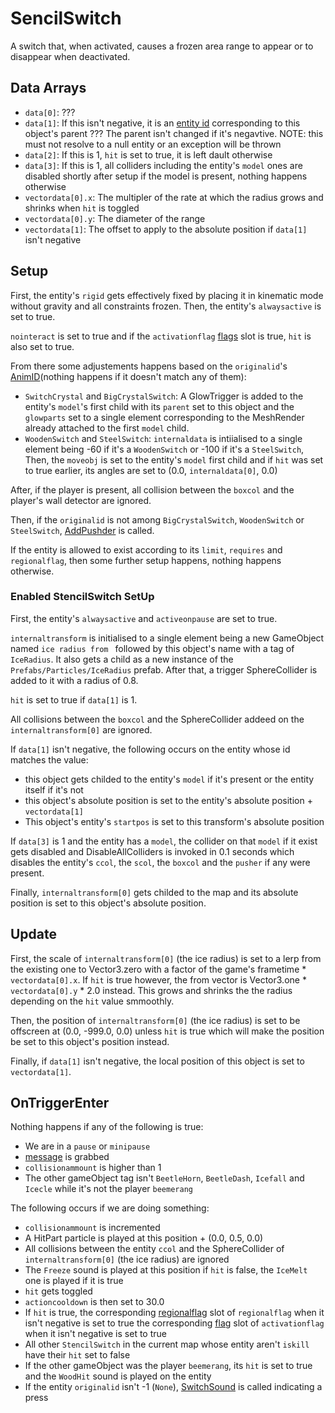 # SencilSwitch
A switch that, when activated, causes a frozen area range to appear or to disappear when deactivated.

## Data Arrays
- `data[0]`: ???
- `data[1]`: If this isn't negative, it is an [entity id](../../../SetText/Common%20commands%20id%20schemes/Entity%20id.md) corresponding to this object's parent ??? The parent isn't changed if it's negavtive. NOTE: this must not resolve to a null entity or an exception will be thrown
- `data[2]`: If this is 1, `hit` is set to true, it is left dault otherwise
- `data[3]`: If this is 1, all colliders including the entity's `model` ones are disabled shortly after setup if the model is present, nothing happens otherwise
- `vectordata[0].x`: The multipler of the rate at which the radius grows and shrinks when `hit` is toggled
- `vectordata[0].y`: The diameter of the range
- `vectordata[1]`: The offset to apply to the absolute position if `data[1]` isn't negative

## Setup
First, the entity's `rigid` gets effectively fixed by placing it in kinematic mode without gravity and all constraints frozen. Then, the entity's `alwaysactive` is set to true.

`nointeract` is set to true and if the `activationflag` [flags](../../../Flags%20arrays/flags.md) slot is true, `hit` is also set to true.

From there some adjustements happens based on the `originalid`'s [AnimID](../../../Enums%20and%20IDs/AnimIDs.md)(nothing happens if it doesn't match any of them):
- `SwitchCrystal` and `BigCrystalSwitch`: A GlowTrigger is added to the entity's `model`'s first child with its `parent` set to this object and the `glowparts` set to a single element corresponding to the MeshRender already attached to the first `model` child. 
- `WoodenSwitch` and `SteelSwitch`: `internaldata` is intiialised to a single element being -60 if it's a `WoodenSwitch` or -100 if it's a `SteelSwitch`, Then, the `moveobj` is set to the entity's `model` first child and if `hit` was set to true earlier, its angles are set to (0.0, `internaldata[0]`, 0.0)

After, if the player is present, all collision between the `boxcol` and the player's wall detector are ignored.

Then, if the `originalid` is not among `BigCrystalSwitch`, `WoodenSwitch` or `SteelSwitch`, [AddPushder](../AddPusher.md) is called.

If the entity is allowed to exist according to its `limit`, `requires` and `regionalflag`, then some further setup happens, nothing happens otherwise.

### Enabled StencilSwitch SetUp
First, the entity's `alwaysactive` and `activeonpause` are set to true.

`internaltransform` is initialised to a single element being a new GameObject named `ice radius from ` followed by this object's name with a tag of `IceRadius`. It also gets a child as a new instance of the `Prefabs/Particles/IceRadius` prefab. After that, a trigger SphereCollider is added to it with a radius of 0.8.

`hit` is set to true if `data[1]` is 1.

All collisions between the `boxcol` and the SphereCollider addeed on the `internaltransform[0]` are ignored.

If `data[1]` isn't negative, the following occurs on the entity whose id matches the value:
- this object gets childed to the entity's `model` if it's present or the entity itself if it's not
- this object's absolute position is set to the entity's absolute position + `vectordata[1]`
- This object's entity's `startpos` is set to this transform's absolute position

If `data[3]` is 1 and the entity has a `model`, the collider on that `model` if it exist gets disabled and DisableAllColliders is invoked in 0.1 seconds which disables the entity's `ccol`, the `scol`, the `boxcol` and the `pusher` if any were present.

Finally, `internaltransform[0]` gets childed to the map and its absolute position is set to this object's absolute position.

## Update
First, the scale of `internaltransform[0]` (the ice radius) is set to a lerp from the existing one to Vector3.zero with a factor of the game's frametime * `vectordata[0].x`. If `hit` is true however, the from vector is Vector3.one * `vectordata[0].y` * 2.0 instead. This grows and shrinks the the radius depending on the `hit` value smmoothly.

Then, the position of `internaltransform[0]` (the ice radius) is set to be offscreen at (0.0, -999.0, 0.0) unless `hit` is true which will make the position be set to this object's position instead.

Finally, if `data[1]` isn't negative, the local position of this object is set to `vectordata[1]`.

## OnTriggerEnter
Nothing happens if any of the following is true:
- We are in a `pause` or `minipause`
- [message](../../../SetText/Notable%20states.md#message) is grabbed
- `collisionammount` is higher than 1
- The other gameObject tag isn't `BeetleHorn`, `BeetleDash`, `Icefall` and `Icecle` while it's not the player `beemerang`

The following occurs if we are doing something:
- `collisionammount` is incremented
- A HitPart particle is played at this position + (0.0, 0.5, 0.0)
- All collisions between the entity `ccol` and the SphereCollider of `internaltransform[0]` (the ice radius) are ignored
- The `Freeze` sound is played at this position if `hit` is false, the `IceMelt` one is played if it is true
- `hit` gets toggled
- `actioncooldown` is then set to 30.0
- If `hit` is true, the corresponding [regionalflag](../../../Flags%20arrays/Regionalflags.md) slot of `regionalflag` when it isn't negative is set to true the corresponding [flag](../../../Flags%20arrays/flags.md) slot of `activationflag` when it isn't negative is set to true
- All other `StencilSwitch` in the current map whose entity aren't `iskill` have their `hit` set to false
- If the other gameObject was the player `beemerang`, its `hit` is set to true and the `WoodHit` sound is played on the entity
- If the entity `originalid` isn't -1 (`None`), [SwitchSound](../SwitchSound.md) is called indicating a press
